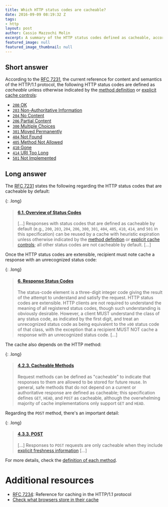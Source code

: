 ```yaml
---
title: Which HTTP status codes are cacheable?
date: 2016-09-09 08:19:32 Z
tags:
- http
layout: post
author: Cassio Mazzochi Molin
excerpt: A summary of the HTTP status codes defined as cacheable, according to the RFC 7231.
featured_image: null
featured_image_thumbnail: null
---
```


## Short answer

According to the [RFC 7231][1], the current reference for content and semantics of the HTTP/1.1 protocol, the following HTTP status codes are defined as _cacheable_ unless otherwise indicated by the [method definition][2] or [explicit cache controls][3]:

- [`200` OK][4]
- [`203` Non-Authoritative Information][5]
- [`204` No Content][6]
- [`206` Partial Content][7]
- [`300` Multiple Choices][8]
- [`301` Moved Permanently][9]
- [`404` Not Found][10]
- [`405` Method Not Allowed][11]
- [`410` Gone][12]
- [`414` URI Too Long][13]
- [`501` Not Implemented][14]

## Long answer

The [RFC 7231][1] states the following regarding the HTTP status codes that are cacheable by default:

{: .long}
> #### [6.1\. Overview of Status Codes][15]
>
> [...] Responses with status codes that are defined as cacheable by default (e.g., `200`, `203`, `204`, `206`, `300`, `301`, `404`, `405`, `410`, `414`, and `501` in this specification) can be reused by a cache with heuristic expiration unless otherwise indicated by the [method definition][2] or [explicit cache controls][3]; all other status codes are not cacheable by default. [...]

Once the HTTP status codes are extensible, recipient must note cache a response with an unrecognized status code:

{: .long}
> #### [6\. Response Status Codes][16]
>
> The status-code element is a three-digit integer code giving the result of the attempt to understand and satisfy the request.
> HTTP status codes are extensible. HTTP clients are not required to understand the meaning of all registered status codes, though such understanding is obviously desirable. However, a client MUST understand the class of any status code, as indicated by the first digit, and treat an unrecognized status code as being equivalent to the `x00` status code of that class, with the exception that a recipient MUST NOT cache a response with an unrecognized status code. [...]

The cache also depends on the HTTP method:

{: .long}
> #### [4.2.3\. Cacheable Methods][17]
>
> Request methods can be defined as "cacheable" to indicate that responses to them are allowed to be stored for future reuse. In general, safe methods that do not depend on a current or authoritative response are defined as cacheable; this specification defines `GET`, `HEAD`, and `POST` as cacheable, although the overwhelming majority of cache implementations only support `GET` and `HEAD`.

Regarding the `POST` method, there's an important detail:

{: .long}
> #### [4.3.3\. POST][18]
>
> [...] Responses to `POST` requests are only cacheable when they include [explicit freshness information][19] [...]

For more details, check the [definition of each method][2].

# Additional resources

- [RFC 7234][20]: Reference for caching in the HTTP/1.1 protocol
- [Check what browsers store in their cache][21]

[1]: https://tools.ietf.org/html/rfc7231
[10]: https://tools.ietf.org/html/rfc7231#section-6.5.4
[11]: https://tools.ietf.org/html/rfc7231#section-6.5.5
[12]: https://tools.ietf.org/html/rfc7231#section-6.5.9
[13]: https://tools.ietf.org/html/rfc7231#section-6.5.12
[14]: https://tools.ietf.org/html/rfc7231#section-6.6.2
[15]: https://tools.ietf.org/html/rfc7231#section-6.1
[16]: https://tools.ietf.org/html/rfc7231#section-6
[17]: https://tools.ietf.org/html/rfc7231#section-4.2.3
[18]: https://tools.ietf.org/html/rfc7231#section-4.3.3
[19]: https://tools.ietf.org/html/rfc7234#section-4.2.1
[2]: https://tools.ietf.org/html/rfc7231#section-4.3
[20]: https://tools.ietf.org/html/rfc7234
[21]: http://stackoverflow.com/a/38307389/1426227
[3]: https://tools.ietf.org/html/rfc7234#section-5.2
[4]: https://tools.ietf.org/html/rfc7231#section-6.3.1
[5]: https://tools.ietf.org/html/rfc7231#section-6.3.4
[6]: https://tools.ietf.org/html/rfc7231#section-6.3.5
[7]: https://tools.ietf.org/html/rfc7233#section-4.1
[8]: https://tools.ietf.org/html/rfc7231#section-6.4.1
[9]: https://tools.ietf.org/html/rfc7231#section-6.4.2
